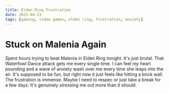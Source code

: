 ```yaml
---
title: Elden Ring Frustration
date: 2025-04-23
tags: [gaming, video games, elden ring, frustration, anxiety]
---
```


# Stuck on Malenia Again

Spent hours trying to beat Malenia in Elden Ring tonight. It's just brutal. That Waterfowl Dance attack gets me every single time. I can feel my heart pounding and a wave of anxiety wash over me every time she leaps into the air. It's supposed to be fun, but right now it just feels like hitting a brick wall. The frustration is immense. Maybe I need to respec or just take a break for a few days. It's genuinely stressing me out more than it should.